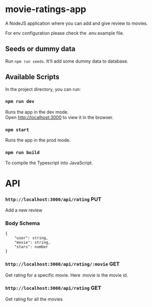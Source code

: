 # movie-ratings-app


A NodeJS application where you can add and give review to movies.

For env configuration please check the .env.example file.

## Seeds or dummy data

Run `npm run seeds`. It'll add some dummy data to database.

## Available Scripts

In the project directory, you can run:

### `npm run dev`

Runs the app in the dev mode.<br />
Open [http://localhost:3000](http://localhost:3000) to view it in the browser.

### `npm start`

Runs the app in the prod mode.<br />

### `npm run build`
 
To compile the Typescript into JavaScript.

# API

### `http://localhost:3000/api/rating` PUT

Add a new review 

### Body Schema
```
{
    "user": string,
    "movie": string,
    "stars": number
}
```

### `http://localhost:3000/api/rating/:movie` GET

Get rating for a specific movie. Here :movie is the movie id.

### `http://localhost:3000/api/rating` GET

Get rating for all the movies
